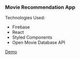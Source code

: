 ### Movie Recommendation App

Technologies Used:
- Firebase
- React
- Styled Components
- Open Movie Database API

[Demo](https://movie-recommendations.netlify.com)
